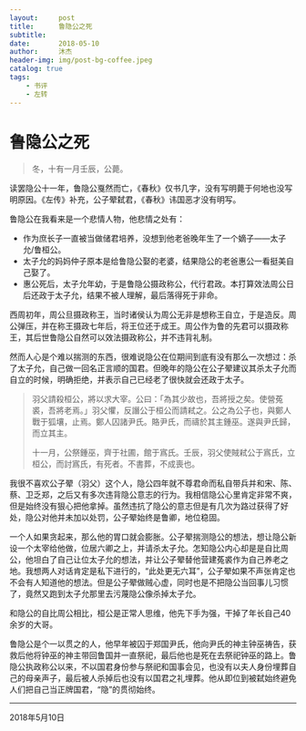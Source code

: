 ```yaml
---
layout:     post
title:      鲁隐公之死
subtitle:
date:       2018-05-10
author:     沐杰
header-img: img/post-bg-coffee.jpeg
catalog: true
tags:
    - 书评
    - 左转
---
```

# 鲁隐公之死

> 冬，十有一月壬辰，公薨。

读罢隐公十一年，鲁隐公戛然而亡，《春秋》仅书几字，没有写明薨于何地也没写明原因。《左传》补充，公子翚弑君，《春秋》讳国恶才没有明写。

鲁隐公在我看来是一个悲情人物，他悲情之处有：

- 作为庶长子一直被当做储君培养，没想到他老爸晚年生了一个嫡子——太子允/鲁桓公。
- 太子允的妈妈仲子原本是给鲁隐公娶的老婆，结果隐公的老爸惠公一看挺美自己娶了。
- 惠公死后，太子允年幼，于是鲁隐公摄政称公，代行君政。本打算效法周公日后还政于太子允，结果不被人理解，最后落得死于非命。

西周初年，周公旦摄政称王，当时诸侯认为周公无非是想称王自立，于是造反。周公弹压，并在称王摄政七年后，将王位还于成王。周公作为鲁的先君可以摄政称王，其后世鲁隐公自然可以效法摄政称公，并不违背礼制。

然而人心是个难以揣测的东西，很难说隐公在位期间到底有没有那么一次想过：杀了太子允，自己做一回名正言顺的国君。但晚年的隐公在公子翚建议其杀太子允而自立的时候，明确拒绝，并表示自己已经老了很快就会还政于太子。

> 羽父請殺桓公，將以求大宰。公曰：「為其少故也，吾將授之矣。使營菟裘，吾將老焉。」羽父懼，反譖公于桓公而請弒之。公之為公子也，與鄭人戰于狐壤，止焉。鄭人囚諸尹氏。賂尹氏，而禱於其主鍾巫。遂與尹氏歸，而立其主。
>
> 十一月，公祭鍾巫，齊于社圃，館于寪氏。壬辰，羽父使賊弒公于寪氏，立桓公，而討寪氏，有死者。不書葬，不成喪也。

我很不喜欢公子翚（羽父）这个人，隐公四年就不尊君命而私自带兵并和宋、陈、蔡、卫乏郑，之后又有多次违背隐公意志的行为。我相信隐公心里肯定非常不爽，但是始终没有狠心把他拿掉。虽然违抗了隐公的意志但是有几次为路过获得了好处，隐公对他并未加以处罚，公子翚始终是鲁卿，地位稳固。

一个人如果贪起来，那么他的胃口就会膨胀。公子翚揣测隐公的想法，想让隐公新设一个太宰给他做，位居六卿之上，并请杀太子允。怎知隐公内心却是是自比周公，他坦白了自己让位太子允的想法，并让公子翚替他营建菟裘作为自己养老之地。我想两人对话肯定是私下进行的，“此处更无六耳”，公子翚如果不声张肯定也不会有人知道他的想法。但是公子翚做贼心虚，同时也是不把隐公当回事儿习惯了，竟然又跑到太子允那里去污蔑隐公像杀掉太子允。

和隐公的自比周公相比，桓公是正常人思维，他先下手为强，干掉了年长自己40余岁的大哥。

鲁隐公是个一以贯之的人，他早年被囚于郑国尹氏，他向尹氏的神主钟巫祷告，获救后他将钟巫的神主带回鲁国并一直祭祀，最后他也是死在去祭祀钟巫的路上。鲁隐公执政称公以来，不以国君身份参与祭祀和国事会见，也没有以夫人身份埋葬自己的母亲声子，最后被人杀掉后也没有以国君之礼埋葬。他从即位到被弑始终避免人们把自己当正牌国君，“隐”的贯彻始终。

***
2018年5月10日
